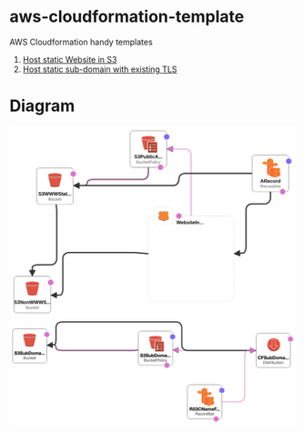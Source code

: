 # aws-cloudformation-template
AWS Cloudformation handy templates

1. [Host static Website in S3](./Static%20Website/S3_Static_website.yaml) 
2. [Host static sub-domain with existing TLS](./Sub%20Domain%20With%20TLS/S3_Sub_domain_with_tls.yaml)


# Diagram

 ![Host static Website in S3](./Static%20Website/Template_Design.png) 
 ![Host static sub-domain with existing TLS](./Sub%20Domain%20With%20TLS/Template%20Design.png)
